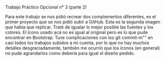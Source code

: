 Trabajo Práctico Opcional n° 3 (parte 2)

Para este trabajo se nos pidió recrear dos complementos diferentes, es el primer proyecto que se nos pidió subir a GitHub. Esta es la segunda imagen que había que replicar. Traté de igualar lo mejor posible las fuentes y los colores. El ícono usado acá no es igual al original pero es lo que pude encontrar en Bootstrap.
Tuve complicaciones con los git commit-m"" en casi todos los trabajos subidos a mi cuenta, por lo que no hay muchos detalles desgraciadamente, también me ocurrió que los íconos (en general) no pude agrandarlos como debería para igual el diseño pedido.

